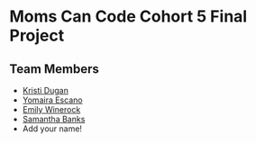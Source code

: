 # Moms Can Code Cohort 5 Final Project

## Team Members

- [Kristi Dugan](https://github.com/KristiDugan)
- [Yomaira Escano](https://github.com/yomi413)
- [Emily Winerock](https://github.com/winerock)
- [Samantha Banks](https://github.com/techMomz704)
- Add your name!
